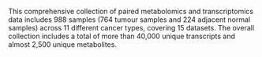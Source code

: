 This comprehensive collection of paired metabolomics and transcriptomics data includes
988 samples (764 tumour samples and 224 adjacent normal samples) across 11 different cancer
types, covering 15 datasets. The overall collection includes a total of more than
40,000 unique transcripts and almost 2,500 unique metabolites.
